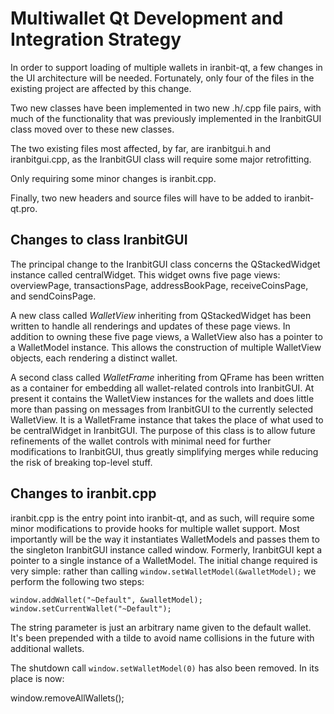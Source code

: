 Multiwallet Qt Development and Integration Strategy
===================================================

In order to support loading of multiple wallets in iranbit-qt, a few changes in the UI architecture will be needed.
Fortunately, only four of the files in the existing project are affected by this change.

Two new classes have been implemented in two new .h/.cpp file pairs, with much of the functionality that was previously
implemented in the IranbitGUI class moved over to these new classes.

The two existing files most affected, by far, are iranbitgui.h and iranbitgui.cpp, as the IranbitGUI class will require
some major retrofitting.

Only requiring some minor changes is iranbit.cpp.

Finally, two new headers and source files will have to be added to iranbit-qt.pro.

Changes to class IranbitGUI
---------------------------
The principal change to the IranbitGUI class concerns the QStackedWidget instance called centralWidget.
This widget owns five page views: overviewPage, transactionsPage, addressBookPage, receiveCoinsPage, and sendCoinsPage.

A new class called *WalletView* inheriting from QStackedWidget has been written to handle all renderings and updates of
these page views. In addition to owning these five page views, a WalletView also has a pointer to a WalletModel instance.
This allows the construction of multiple WalletView objects, each rendering a distinct wallet.

A second class called *WalletFrame* inheriting from QFrame has been written as a container for embedding all wallet-related
controls into IranbitGUI. At present it contains the WalletView instances for the wallets and does little more than passing on messages
from IranbitGUI to the currently selected WalletView. It is a WalletFrame instance
that takes the place of what used to be centralWidget in IranbitGUI. The purpose of this class is to allow future
refinements of the wallet controls with minimal need for further modifications to IranbitGUI, thus greatly simplifying
merges while reducing the risk of breaking top-level stuff.

Changes to iranbit.cpp
----------------------
iranbit.cpp is the entry point into iranbit-qt, and as such, will require some minor modifications to provide hooks for
multiple wallet support. Most importantly will be the way it instantiates WalletModels and passes them to the
singleton IranbitGUI instance called window. Formerly, IranbitGUI kept a pointer to a single instance of a WalletModel.
The initial change required is very simple: rather than calling `window.setWalletModel(&walletModel);` we perform the
following two steps:

	window.addWallet("~Default", &walletModel);
	window.setCurrentWallet("~Default");

The string parameter is just an arbitrary name given to the default wallet. It's been prepended with a tilde to avoid name collisions in the future with additional wallets.

The shutdown call `window.setWalletModel(0)` has also been removed. In its place is now:

window.removeAllWallets();
